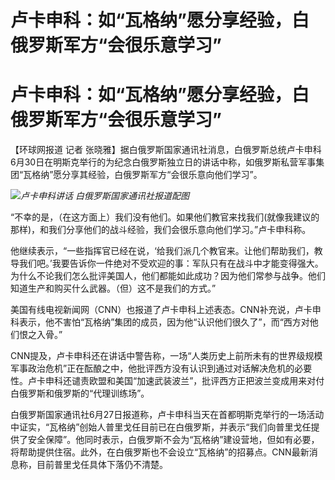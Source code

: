 # 卢卡申科：如“瓦格纳”愿分享经验，白俄罗斯军方“会很乐意学习”

# 卢卡申科：如“瓦格纳”愿分享经验，白俄罗斯军方“会很乐意学习”

【环球网报道 记者
张晓雅】据白俄罗斯国家通讯社消息，白俄罗斯总统卢卡申科6月30日在明斯克举行的为纪念白俄罗斯独立日的讲话中称，如俄罗斯私营军事集团“瓦格纳”愿分享其经验，白俄罗斯军方“会很乐意向他们学习”。

![](https://inews.gtimg.com/om_bt/OkKaq4GdnrIVmTKHYo67HEVY862joei_Ah0hXFxvzTfq4AA/1000)_卢卡申科讲话
白俄罗斯国家通讯社报道配图_

“不幸的是，（在这方面上）我们没有他们。如果他们教官来找我们(就像我建议的那样)，和我们分享他们的战斗经验，我们会很乐意向他们学习。”卢卡申科称。

他继续表示，“一些指挥官已经在说，‘给我们派几个教官来。让他们帮助我们，教导我们吧。’我要告诉你一件绝对不受欢迎的事：军队只有在战斗中才能变得强大。为什么不论我们怎么批评美国人，他们都能如此成功？因为他们常参与战争。他们知道生产和购买什么武器。（但）这不是我们的方式。”

美国有线电视新闻网（CNN）也报道了卢卡申科上述表态。CNN补充说，卢卡申科表示，他不害怕“瓦格纳”集团的成员，因为他“认识他们很久了”，而“西方对他们恨之入骨。”

CNN提及，卢卡申科还在讲话中警告称，一场“人类历史上前所未有的世界级规模军事政治危机”正在酝酿之中，他批评西方没有认识到通过对话解决危机的必要性。卢卡申科还谴责欧盟和美国“加速武装波兰”，批评西方正把波兰变成用来对付白俄罗斯和俄罗斯的“代理训练场”。

白俄罗斯国家通讯社6月27日报道称，卢卡申科当天在首都明斯克举行的一场活动中证实，“瓦格纳”创始人普里戈任目前已在白俄罗斯，并表示“我们向普里戈任提供了安全保障”。他同时表示，白俄罗斯不会为“瓦格纳”建设营地，但如有必要，将帮助提供住宿。此外，在白俄罗斯也不会设立“瓦格纳”的招募点。CNN最新消息称，目前普里戈任具体下落仍不清楚。

